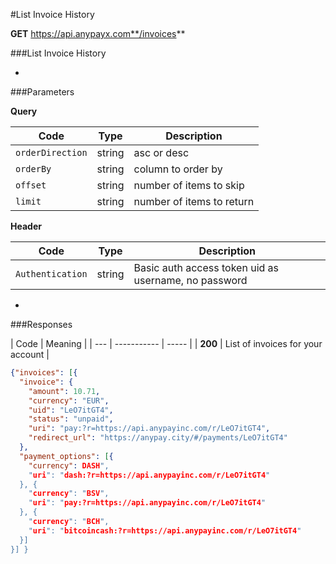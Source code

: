 #List Invoice History

**GET** https://api.anypayx.com**/invoices**

###List Invoice History

-

###Parameters

**Query**

| Code | Type | Description |
| --- | ----------- | ----- |
| `orderDirection` | string | asc or desc |
| `orderBy` | string | column to order by |
| `offset` | string | number of items to skip |
| `limit` | string | number of items to return |

**Header**

| Code | Type | Description |
| --- | ----------- | ----- |
| `Authentication` | string | Basic auth access token uid as username, no password |

-

###Responses

| Code | Meaning |
| --- | ----------- | ----- |
| **200** | List of invoices for your account |

```json
{"invoices": [{
  "invoice": {
    "amount": 10.71,
    "currency": "EUR",
    "uid": "LeO7itGT4",
    "status": "unpaid",  
    "uri": "pay:?r=https://api.anypayinc.com/r/LeO7itGT4",
    "redirect_url": "https://anypay.city/#/payments/LeO7itGT4"
  },
  "payment_options": [{
    "currency": DASH",
    "uri": "dash:?r=https://api.anypayinc.com/r/LeO7itGT4"
  }, {
    "currency": "BSV",
    "uri": "pay:?r=https://api.anypayinc.com/r/LeO7itGT4"
  }, {
    "currency": "BCH",
    "uri": "bitcoincash:?r=https://api.anypayinc.com/r/LeO7itGT4"
  }]
}] }
```